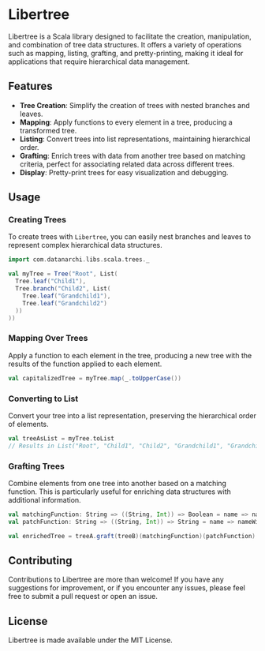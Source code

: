 # Libertree

Libertree is a Scala library designed to facilitate the creation, manipulation, and combination of tree data structures. It offers a variety of operations such as mapping, listing, grafting, and pretty-printing, making it ideal for applications that require hierarchical data management.

## Features

- **Tree Creation**: Simplify the creation of trees with nested branches and leaves.
- **Mapping**: Apply functions to every element in a tree, producing a transformed tree.
- **Listing**: Convert trees into list representations, maintaining hierarchical order.
- **Grafting**: Enrich trees with data from another tree based on matching criteria, perfect for associating related data across different trees.
- **Display**: Pretty-print trees for easy visualization and debugging.


## Usage

### Creating Trees

To create trees with `Libertree`, you can easily nest branches and leaves to represent complex hierarchical data structures.

```scala
import com.datanarchi.libs.scala.trees._

val myTree = Tree("Root", List(
  Tree.leaf("Child1"),
  Tree.branch("Child2", List(
    Tree.leaf("Grandchild1"),
    Tree.leaf("Grandchild2")
  ))
))
```
### Mapping Over Trees
Apply a function to each element in the tree, producing a new tree with the results of the function applied to each element.
```scala
val capitalizedTree = myTree.map(_.toUpperCase())
```
### Converting to List
Convert your tree into a list representation, preserving the hierarchical order of elements.

```scala
val treeAsList = myTree.toList
// Results in List("Root", "Child1", "Child2", "Grandchild1", "Grandchild2")
```
### Grafting Trees
Combine elements from one tree into another based on a matching function. This is particularly useful for enriching data structures with additional information.
```scala
val matchingFunction: String => ((String, Int)) => Boolean = name => nameWithPop => name == nameWithPop._1
val patchFunction: String => ((String, Int)) => String = name => nameWithPop => s"$name (${nameWithPop._2} inhabitants)"

val enrichedTree = treeA.graft(treeB)(matchingFunction)(patchFunction)
```
## Contributing

Contributions to Libertree are more than welcome! If you have any suggestions for improvement, or if you encounter any issues, please feel free to submit a pull request or open an issue.

## License
Libertree is made available under the MIT License.
